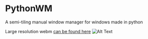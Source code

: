 # PythonWM
A semi-tiling manual window manager for windows made in python

Large resolution webm [can be found here](https://gfycat.com/DisguisedWastefulBackswimmer)
![Alt Text](https://thumbs.gfycat.com/DisguisedWastefulBackswimmer-size_restricted.gif)
